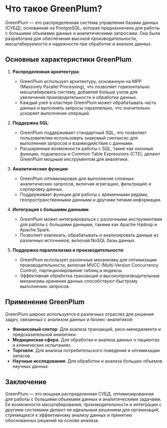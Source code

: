 # Что такое GreenPlum?

GreenPlum — это распределенная система управления базами данных (СУБД), основанная на PostgreSQL, которая предназначена для работы с большими объемами данных и аналитическими запросами. Она была разработана для обеспечения высокой производительности, масштабируемости и надежности при обработке и анализе данных.

## Основные характеристики GreenPlum

1. **Распределенная архитектура**:
   - GreenPlum использует архитектуру, основанную на MPP (Massively Parallel Processing), что позволяет горизонтально масштабировать систему, добавляя больше узлов для увеличения производительности и обработки данных.
   - Каждый узел в кластере GreenPlum может обрабатывать часть данных и выполнять запросы параллельно, что значительно ускоряет выполнение операций.

2. **Поддержка SQL**:
   - GreenPlum поддерживает стандартный SQL, что позволяет пользователям использовать знакомый синтаксис для выполнения запросов и взаимодействия с данными.
   - Расширенные возможности работы с SQL, такие как оконные функции, подзапросы и Common Table Expressions (CTE), делают GreenPlum мощным инструментом для аналитики.

3. **Аналитические функции**:
   - GreenPlum оптимизирован для выполнения сложных аналитических запросов, включая агрегацию, фильтрацию и сортировку данных.
   - Поддерживает функции для работы с временными рядами, геопространственными данными и другими типами информации.

4. **Интеграция с большими данными**:
   - GreenPlum может интегрироваться с различными инструментами для работы с большими данными, такими как Apache Hadoop и Apache Spark.
   - Позволяет извлекать, обрабатывать и анализировать данные из различных источников, включая NoSQL базы данных.

5. **Поддержка параллелизма и производительности**:
   - GreenPlum использует различные механизмы для оптимизации производительности, включая MVCC (Multi-Version Concurrency Control), партиционирование таблиц и индексы.
   - Эффективная обработка транзакций и высокопроизводительные механизмы хранения данных способствуют быстрому выполнению запросов.

## Применение GreenPlum

GreenPlum широко используется в различных отраслях для решения задач, связанных с анализом данных и бизнес-аналитикой:

- **Финансовый сектор**: Для анализа транзакций, риск-менеджмента и предсказательной аналитики.
- **Медицинская сфера**: Для обработки и анализа данных о пациентах и клинических испытаниях.
- **Торговля**: Для анализа потребительского поведения и оптимизации запасов.
- **Научные исследования**: Для обработки и анализа больших объемов научных данных.

## Заключение

GreenPlum — это мощная распределенная СУБД, оптимизированная для работы с большими объемами данных и аналитическими задачами. Ее возможности масштабирования, производительности и интеграции с другими системами делают ее идеальным решением для организаций, стремящихся к эффективному анализу данных и принятию обоснованных решений на основе анализа.
